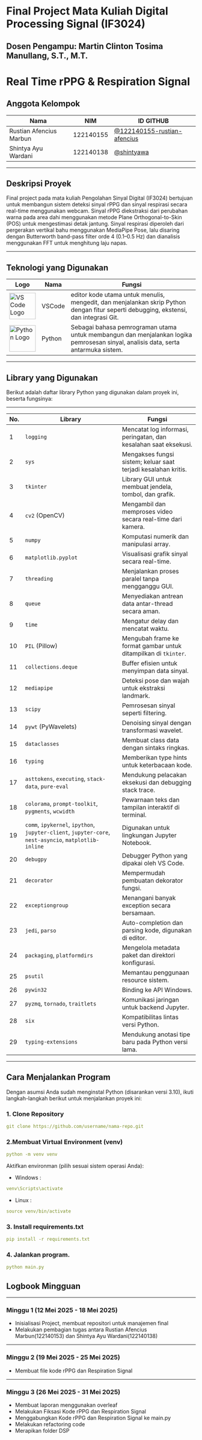 # Final Project Mata Kuliah Digital Processing Signal (IF3024)

## Dosen Pengampu: **Martin Clinton Tosima Manullang, S.T., M.T.**

# **Real Time rPPG & Respiration Signal**

## **Anggota Kelompok**

| **Nama**                    | **NIM**   | **ID GITHUB**                                                               |
| --------------------------- | --------- | --------------------------------------------------------------------------- |
| Rustian Afencius Marbun | 122140155 | <a href="https://github.com/122140155-rustian-afencius">@122140155-rustian-afencius</a> |
| Shintya Ayu Wardani     | 122140138 | <a href="https://github.com/shintyawa">@shintyawa</a>                     |

---

## **Deskripsi Proyek**

Final project pada mata kuliah Pengolahan Sinyal Digital (IF3024) bertujuan untuk membangun sistem deteksi sinyal rPPG dan sinyal respirasi secara real-time menggunakan webcam. Sinyal rPPG diekstraksi dari perubahan warna pada area dahi menggunakan metode Plane Orthogonal-to-Skin (POS) untuk mengestimasi detak jantung. Sinyal respirasi diperoleh dari pergerakan vertikal bahu menggunakan MediaPipe Pose, lalu disaring dengan Butterworth band-pass filter orde 4 (0.1–0.5 Hz) dan dianalisis menggunakan FFT untuk menghitung laju napas.

---

## **Teknologi yang Digunakan**
|**Logo**  | **Nama**   | **Fungsi**   |
| -------- |------------|--------------|
|<img src="https://upload.wikimedia.org/wikipedia/commons/9/9a/Visual_Studio_Code_1.35_icon.svg" alt="VS Code Logo" width="70">|   VSCode   |editor kode utama untuk menulis, mengedit, dan menjalankan skrip Python dengan fitur seperti debugging, ekstensi, dan integrasi Git.|
|<img src="https://upload.wikimedia.org/wikipedia/commons/c/c3/Python-logo-notext.svg" alt="Python Logo" width="70">|   Python   |Sebagai bahasa pemrograman utama untuk membangun dan menjalankan logika pemrosesan sinyal, analisis data, serta antarmuka sistem.|
---
## **Library yang Digunakan**

Berikut adalah daftar library Python yang digunakan dalam proyek ini, beserta fungsinya:

- - -

| **No.** | **Library**                             | **Fungsi**                                                                 |
|-----|-------------------------------------|------------------------------------------------------------------------|
| 1   | `logging`                           | Mencatat log informasi, peringatan, dan kesalahan saat eksekusi.      |
| 2   | `sys`                               | Mengakses fungsi sistem; keluar saat terjadi kesalahan kritis.        |
| 3   | `tkinter`                           | Library GUI untuk membuat jendela, tombol, dan grafik.                |
| 4   | `cv2` (OpenCV)                      | Mengambil dan memproses video secara real-time dari kamera.           |
| 5   | `numpy`                             | Komputasi numerik dan manipulasi array.                               |
| 6   | `matplotlib.pyplot`                 | Visualisasi grafik sinyal secara real-time.                           |
| 7   | `threading`                         | Menjalankan proses paralel tanpa mengganggu GUI.                      |
| 8   | `queue`                             | Menyediakan antrean data antar-thread secara aman.                    |
| 9   | `time`                              | Mengatur delay dan mencatat waktu.                                    |
| 10  | `PIL` (Pillow)                      | Mengubah frame ke format gambar untuk ditampilkan di `tkinter`.      |
| 11  | `collections.deque`                | Buffer efisien untuk menyimpan data sinyal.                           |
| 12  | `mediapipe`                         | Deteksi pose dan wajah untuk ekstraksi landmark.                      |
| 13  | `scipy`                             | Pemrosesan sinyal seperti filtering.                                  |
| 14  | `pywt` (PyWavelets)                 | Denoising sinyal dengan transformasi wavelet.                         |
| 15  | `dataclasses`                       | Membuat class data dengan sintaks ringkas.                            |
| 16  | `typing`                            | Memberikan type hints untuk keterbacaan kode.                         |
| 17  | `asttokens`, `executing`, `stack-data`, `pure-eval` | Mendukung pelacakan eksekusi dan debugging stack trace.  |
| 18  | `colorama`, `prompt-toolkit`, `pygments`, `wcwidth` | Pewarnaan teks dan tampilan interaktif di terminal. |
| 19  | `comm`, `ipykernel`, `ipython`, `jupyter-client`, `jupyter-core`, `nest-asyncio`, `matplotlib-inline` | Digunakan untuk lingkungan Jupyter Notebook. |
| 20  | `debugpy`                           | Debugger Python yang dipakai oleh VS Code.                            |
| 21  | `decorator`                         | Mempermudah pembuatan dekorator fungsi.                               |
| 22  | `exceptiongroup`                    | Menangani banyak exception secara bersamaan.                          |
| 23  | `jedi`, `parso`                     | Auto-completion dan parsing kode, digunakan di editor.                |
| 24  | `packaging`, `platformdirs`         | Mengelola metadata paket dan direktori konfigurasi.                   |
| 25  | `psutil`                            | Memantau penggunaan resource sistem.                                  |
| 26  | `pywin32`                           | Binding ke API Windows.                                               |
| 27  | `pyzmq`, `tornado`, `traitlets`     | Komunikasi jaringan untuk backend Jupyter.                            |
| 28  | `six`                               | Kompatibilitas lintas versi Python.                                   |
| 29  | `typing-extensions`                 | Mendukung anotasi tipe baru pada Python versi lama.                   |

---
## Cara Menjalankan Program

Dengan asumsi Anda sudah menginstal Python (disarankan versi 3.10), ikuti langkah-langkah berikut untuk menjalankan proyek ini:

### 1. Clone Repository

```yaml
git clone https://github.com/username/nama-repo.git
```

### 2.Membuat Virtual Environment (venv)

```yaml
python -m venv venv
```

Aktifkan environman (pilih sesuai sistem operasi Anda):
- Windows :

```yaml
venv\Scripts\activate
```
- Linux :

```yaml
source venv/bin/activate
```
### 3. Install requirements.txt

```yaml
pip install -r requirements.txt
```

### 4. Jalankan program.

```yaml
python main.py
```

## **Logbook Mingguan**
---
### **Minggu 1 (12 Mei 2025 - 18 Mei 2025)**
- Inisialisasi Project, membuat repositori untuk manajemen final
- Melakukan pembagian tugas antara Rustian Afencius Marbun(122140153) dan Shintya Ayu Wardani(122140138)
---
### **Minggu 2 (19 Mei 2025 - 25 Mei 2025)**
- Membuat file kode rPPG dan Respiration Signal
---
### **Minggu 3 (26 Mei 2025 - 31 Mei 2025)**
- Membuat laporan menggunakan overleaf
- Melakukan Fiksasi Kode rPPG dan Respiration Signal
- Menggabungkan Kode rPPG dan Respiration Signal ke main.py
- Melakukan refactoring code
- Merapikan folder DSP
